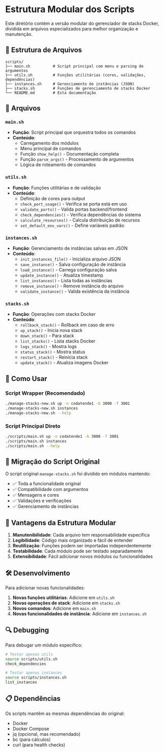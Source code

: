 # Estrutura Modular dos Scripts

Este diretório contém a versão modular do gerenciador de stacks Docker, dividida em arquivos especializados para melhor organização e manutenção.

## 📁 Estrutura de Arquivos

```
scripts/
├── main.sh          # Script principal com menu e parsing de argumentos
├── utils.sh         # Funções utilitárias (cores, validações, dependências)
├── instances.sh     # Gerenciamento de instâncias (JSON)
├── stacks.sh        # Funções de gerenciamento de stacks Docker
└── README.md        # Esta documentação
```

## 🔧 Arquivos

### `main.sh`
- **Função**: Script principal que orquestra todos os comandos
- **Conteúdo**:
  - Carregamento dos módulos
  - Menu principal de comandos
  - Função `show_help()` - Documentação completa
  - Função `parse_args()` - Processamento de argumentos
  - Lógica de roteamento de comandos

### `utils.sh`
- **Função**: Funções utilitárias e de validação
- **Conteúdo**:
  - Definição de cores para output
  - `check_port_usage()` - Verifica se porta está em uso
  - `validate_ports()` - Valida portas backend/frontend
  - `check_dependencies()` - Verifica dependências do sistema
  - `calculate_resources()` - Calcula distribuição de recursos
  - `set_default_env_vars()` - Define variáveis padrão

### `instances.sh`
- **Função**: Gerenciamento de instâncias salvas em JSON
- **Conteúdo**:
  - `init_instances_file()` - Inicializa arquivo JSON
  - `save_instance()` - Salva configuração de instância
  - `load_instance()` - Carrega configuração salva
  - `update_instance()` - Atualiza timestamp
  - `list_instances()` - Lista todas as instâncias
  - `remove_instance()` - Remove instância do arquivo
  - `validate_instance()` - Valida existência da instância

### `stacks.sh`
- **Função**: Operações com stacks Docker
- **Conteúdo**:
  - `rollback_stack()` - Rollback em caso de erro
  - `up_stack()` - Inicia nova stack
  - `down_stack()` - Para stack
  - `list_stacks()` - Lista stacks Docker
  - `logs_stack()` - Mostra logs
  - `status_stack()` - Mostra status
  - `restart_stack()` - Reinicia stack
  - `update_stack()` - Atualiza imagens Docker

## 🚀 Como Usar

### Script Wrapper (Recomendado)
```bash
./manage-stacks-new.sh up -n codatende1 -b 3000 -f 3001
./manage-stacks-new.sh instances
./manage-stacks-new.sh --help
```

### Script Principal Direto
```bash
./scripts/main.sh up -n codatende1 -b 3000 -f 3001
./scripts/main.sh instances
./scripts/main.sh --help
```

## 🔄 Migração do Script Original

O script original `manage-stacks.sh` foi dividido em módulos mantendo:
- ✅ Toda a funcionalidade original
- ✅ Compatibilidade com argumentos
- ✅ Mensagens e cores
- ✅ Validações e verificações
- ✅ Gerenciamento de instâncias

## 📝 Vantagens da Estrutura Modular

1. **Manutenibilidade**: Cada arquivo tem responsabilidade específica
2. **Legibilidade**: Código mais organizado e fácil de entender
3. **Reutilização**: Funções podem ser importadas independentemente
4. **Testabilidade**: Cada módulo pode ser testado separadamente
5. **Extensibilidade**: Fácil adicionar novos módulos ou funcionalidades

## 🛠️ Desenvolvimento

Para adicionar novas funcionalidades:

1. **Novas funções utilitárias**: Adicione em `utils.sh`
2. **Novas operações de stack**: Adicione em `stacks.sh`
3. **Novos comandos**: Adicione em `main.sh`
4. **Novas funcionalidades de instância**: Adicione em `instances.sh`

## 🔍 Debugging

Para debugar um módulo específico:
```bash
# Testar apenas utils
source scripts/utils.sh
check_dependencies

# Testar apenas instances
source scripts/instances.sh
list_instances
```

## 📋 Dependências

Os scripts mantêm as mesmas dependências do original:
- Docker
- Docker Compose
- jq (opcional, mas recomendado)
- bc (para cálculos)
- curl (para health checks) 